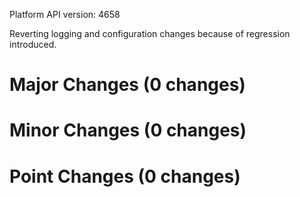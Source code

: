Platform API version: 4658


Reverting logging and configuration changes because of regression introduced.

# Major Changes (0 changes)


# Minor Changes (0 changes)


# Point Changes (0 changes)
